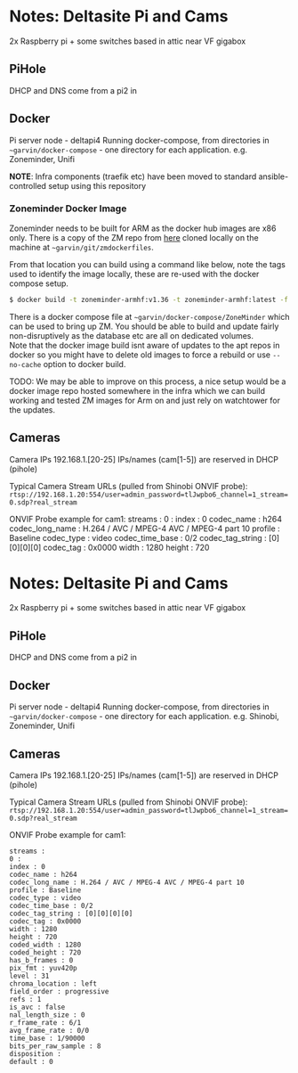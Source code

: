# Notes: Deltasite Pi and Cams

2x Raspberry pi + some switches based in attic near VF gigabox

## PiHole
DHCP and DNS come from a pi2 in

## Docker
Pi server node - deltapi4
Running docker-compose, from directories in `~garvin/docker-compose` - one directory for
each application. e.g. Zoneminder, Unifi

**NOTE**: Infra components (traefik etc) have been moved to standard ansible-controlled
setup using this repository

### Zoneminder Docker Image
Zoneminder needs to be built for ARM as the docker hub images are x86 only.
There is a copy of the ZM repo from [here](https://github.com/ZoneMinder/zmdockerfiles) cloned locally on the machine at `~garvin/git/zmdockerfiles`.

From that location you can build using a command like below, note the tags used to identify the image locally, these are re-used with the docker compose setup.

```bash
$ docker build -t zoneminder-armhf:v1.36 -t zoneminder-armhf:latest -f release/ubuntu20.04/Dockerfile
```

There is a docker compose file at `~garvin/docker-compose/ZoneMinder` which can be used to bring up ZM. 
You should be able to build and update fairly non-disruptively as the database etc are all on dedicated volumes.  
Note that the docker image build isnt aware of updates to the apt repos in docker so you might have
to delete old images to force a rebuild or use `--no-cache` option to docker build.

TODO: We may be able to improve on this process, a nice setup would be a docker image repo
hosted somewhere in the infra which we can build working and tested ZM images for Arm on
and just rely on watchtower for the updates.

## Cameras

Camera IPs 192.168.1.[20-25]
IPs/names (cam[1-5]) are reserved in DHCP (pihole)

Typical Camera Stream URLs (pulled from Shinobi ONVIF probe):
        `rtsp://192.168.1.20:554/user=admin_password=tlJwpbo6_channel=1_stream=0.sdp?real_stream`

ONVIF Probe example for cam1:
streams :
0 :
index : 0
codec_name : h264
codec_long_name : H.264 / AVC / MPEG-4 AVC / MPEG-4 part 10
profile : Baseline
codec_type : video
codec_time_base : 0/2
codec_tag_string : [0][0][0][0]
codec_tag : 0x0000
width : 1280
height : 720

# Notes: Deltasite Pi and Cams

2x Raspberry pi + some switches based in attic near VF gigabox

## PiHole
DHCP and DNS come from a pi2 in

## Docker
Pi server node - deltapi4
Running docker-compose, from directories in `~garvin/docker-compose` - one directory for
each application. e.g. Shinobi, Zoneminder, Unifi


## Cameras

Camera IPs 192.168.1.[20-25]
IPs/names (cam[1-5]) are reserved in DHCP (pihole)

Typical Camera Stream URLs (pulled from Shinobi ONVIF probe):
        `rtsp://192.168.1.20:554/user=admin_password=tlJwpbo6_channel=1_stream=0.sdp?real_stream`

ONVIF Probe example for cam1:
```
streams :
0 :
index : 0
codec_name : h264
codec_long_name : H.264 / AVC / MPEG-4 AVC / MPEG-4 part 10
profile : Baseline
codec_type : video
codec_time_base : 0/2
codec_tag_string : [0][0][0][0]
codec_tag : 0x0000
width : 1280
height : 720
coded_width : 1280
coded_height : 720
has_b_frames : 0
pix_fmt : yuv420p
level : 31
chroma_location : left
field_order : progressive
refs : 1
is_avc : false
nal_length_size : 0
r_frame_rate : 6/1
avg_frame_rate : 0/0
time_base : 1/90000
bits_per_raw_sample : 8
disposition :
default : 0
```
